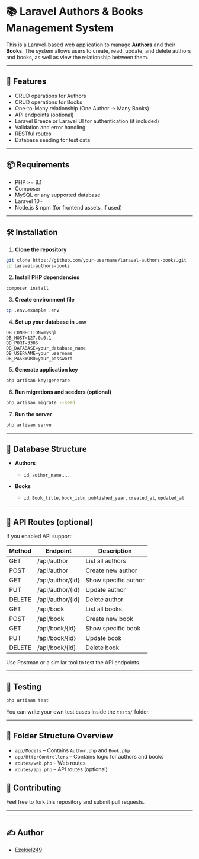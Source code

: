 # 📚 Laravel Authors & Books Management System

This is a Laravel-based web application to manage **Authors** and their **Books**. The system allows users to create, read, update, and delete authors and books, as well as view the relationship between them.

---

## 🚀 Features

- CRUD operations for Authors
- CRUD operations for Books
- One-to-Many relationship (One Author → Many Books)
- API endpoints (optional)
- Laravel Breeze or Laravel UI for authentication (if included)
- Validation and error handling
- RESTful routes
- Database seeding for test data

---

## 📦 Requirements

- PHP >= 8.1
- Composer
- MySQL or any supported database
- Laravel 10+
- Node.js & npm (for frontend assets, if used)

---

## 🛠️ Installation

1. **Clone the repository**

```bash
git clone https://github.com/your-username/laravel-authors-books.git
cd laravel-authors-books
````

2. **Install PHP dependencies**

```bash
composer install
```

3. **Create environment file**

```bash
cp .env.example .env
```

4. **Set up your database in `.env`**

```
DB_CONNECTION=mysql
DB_HOST=127.0.0.1
DB_PORT=3306
DB_DATABASE=your_database_name
DB_USERNAME=your_username
DB_PASSWORD=your_password
```

5. **Generate application key**

```bash
php artisan key:generate
```

6. **Run migrations and seeders (optional)**

```bash
php artisan migrate --seed
```

7. **Run the server**

```bash
php artisan serve
```


---

## 🧱 Database Structure

* **Authors**

  * `id`, `author_name`.....

* **Books**

  * `id`, `Book_title`, `book_isbn`, `published_year`, `created_at`, `updated_at`

---

## 📡 API Routes (optional)

If you enabled API support:

| Method | Endpoint          | Description          |
| ------ | ----------------- | -------------------- |
| GET    | /api/author       | List all authors     |
| POST   | /api/author       | Create new author    |
| GET    | /api/author/{id}  | Show specific author |
| PUT    | /api/author/{id}  | Update author        |
| DELETE | /api/author/{id}  | Delete author        |
| GET    | /api/book         | List all books       |
| POST   | /api/book         | Create new book      |
| GET    | /api/book/{id}    | Show specific book   |
| PUT    | /api/book/{id}    | Update book          |
| DELETE | /api/book/{id}    | Delete book          |

Use Postman or a similar tool to test the API endpoints.

---

## 🧪 Testing

```bash
php artisan test
```

You can write your own test cases inside the `tests/` folder.

---

## 📁 Folder Structure Overview

* `app/Models` – Contains `Author.php` and `Book.php`
* `app/Http/Controllers` – Contains logic for authors and books
* `routes/web.php` – Web routes
* `routes/api.php` – API routes (optional)


## 🤝 Contributing

Feel free to fork this repository and submit pull requests.

---


---

## ✍️ Author

* [Ezekiel249](https://github.com/Ezekiel249)
